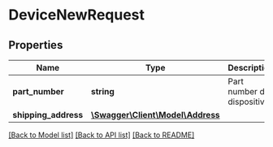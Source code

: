 # DeviceNewRequest

## Properties
Name | Type | Description | Notes
------------ | ------------- | ------------- | -------------
**part_number** | **string** | Part number do dispositivo | [optional] 
**shipping_address** | [**\Swagger\Client\Model\Address**](Address.md) |  | [optional] 

[[Back to Model list]](../../README.md#documentation-for-models) [[Back to API list]](../../README.md#documentation-for-api-endpoints) [[Back to README]](../../README.md)

